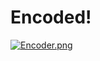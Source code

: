 # Encoded!
[![Encoder.png](https://i.postimg.cc/ZKkWvGDB/Encoder.png)](https://postimg.cc/3WB8PchY)
